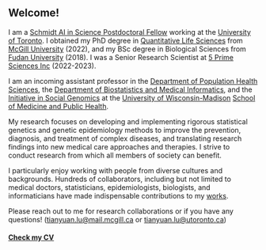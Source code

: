## Welcome!

I am a [Schmidt AI in Science Postdoctoral Fellow](https://datasciences.utoronto.ca/schmidt-fellows/) working at the [University of Toronto](https://www.utoronto.ca/). I obtained my PhD degree in [Quantitative Life Sciences](https://www.mcgill.ca/qls/) from [McGill University](https://www.mcgill.ca/) (2022), and my BSc degree in Biological Sciences from [Fudan University](https://www.fudan.edu.cn/en/) (2018). I was a Senior Research Scientist at [5 Prime Sciences Inc](https://5primesciences.com/) (2022-2023).

I am an incoming assistant professor in the [Department of Population Health Sciences](https://pophealth.wisc.edu/), the [Department of Biostatistics and Medical Informatics](https://biostat.wiscweb.wisc.edu/), and the [Initiative in Social Genomics](https://isg.wisc.edu/) at the [University of Wisconsin-Madison](https://www.wisc.edu/) [School of Medicine and Public Health](https://www.med.wisc.edu/). 

My research focuses on developing and implementing rigorous statistical genetics and genetic epidemiology methods to improve the prevention, diagnosis, and treatment of complex diseases, and translating research findings into new medical care approaches and therapies. I strive to conduct research from which all members of society can benefit.

I particularly enjoy working with people from diverse cultures and backgrounds. Hundreds of collaborators, including but not limited to medical doctors, statisticians, epidemiologists, biologists, and informaticians have made indispensable contributions to my [works](https://scholar.google.ca/citations?user=hBnK0YAAAAAJ&hl=en).

Please reach out to me for research collaborations or if you have any questions! (tianyuan.lu@mail.mcgill.ca or tianyuan.lu@utoronto.ca)

#### [Check my CV](https://github.com/tianyuan-lu/tianyuan-lu/blob/main/CV-academic-TianyuanLu.pdf)
